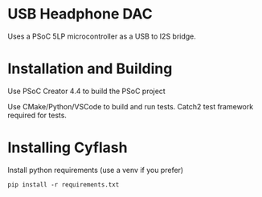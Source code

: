 # USB Headphone DAC

Uses a PSoC 5LP microcontroller as a USB to I2S bridge.

# Installation and Building

Use PSoC Creator 4.4 to build the PSoC project

Use CMake/Python/VSCode to build and run tests. Catch2 test framework required for tests.

# Installing Cyflash
Install python requirements (use a venv if you prefer)

    pip install -r requirements.txt
